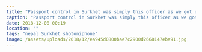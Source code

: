 ```yaml
---
title: "Passport control in Surkhet was simply this officer as we got off the plane"
caption: "Passport control in Surkhet was simply this officer as we got off the plane"
date: 2018-12-08 00:19
location: ""
tags: "nepal Surkhet shotoniphone"
image: /assets/uploads/2018/12/ea945d0800bae7c2900d2668147eba91.jpg
---
```

